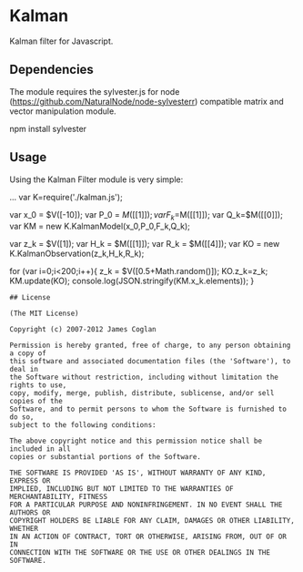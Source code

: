 # Kalman

Kalman filter for Javascript.

## Dependencies
The module requires the  sylvester.js for node (https://github.com/NaturalNode/node-sylvesterr) compatible matrix and vector manipulation module.

npm install sylvester

## Usage
Using the Kalman Filter module is very simple:

...
var K=require('./kalman.js');

var x_0 = $V([-10]);
var P_0 = $M([[1]]);
var F_k=$M([[1]]);
var Q_k=$M([[0]]);
var KM = new K.KalmanModel(x_0,P_0,F_k,Q_k);

var z_k = $V([1]);
var H_k = $M([[1]]);
var R_k = $M([[4]]);
var KO = new K.KalmanObservation(z_k,H_k,R_k);

for (var i=0;i<200;i++){
  z_k = $V([0.5+Math.random()]);
  KO.z_k=z_k;
  KM.update(KO);
  console.log(JSON.stringify(KM.x_k.elements));
}

```
## License

(The MIT License)

Copyright (c) 2007-2012 James Coglan

Permission is hereby granted, free of charge, to any person obtaining a copy of
this software and associated documentation files (the 'Software'), to deal in
the Software without restriction, including without limitation the rights to use,
copy, modify, merge, publish, distribute, sublicense, and/or sell copies of the
Software, and to permit persons to whom the Software is furnished to do so,
subject to the following conditions:

The above copyright notice and this permission notice shall be included in all
copies or substantial portions of the Software.

THE SOFTWARE IS PROVIDED 'AS IS', WITHOUT WARRANTY OF ANY KIND, EXPRESS OR
IMPLIED, INCLUDING BUT NOT LIMITED TO THE WARRANTIES OF MERCHANTABILITY, FITNESS
FOR A PARTICULAR PURPOSE AND NONINFRINGEMENT. IN NO EVENT SHALL THE AUTHORS OR
COPYRIGHT HOLDERS BE LIABLE FOR ANY CLAIM, DAMAGES OR OTHER LIABILITY, WHETHER
IN AN ACTION OF CONTRACT, TORT OR OTHERWISE, ARISING FROM, OUT OF OR IN
CONNECTION WITH THE SOFTWARE OR THE USE OR OTHER DEALINGS IN THE SOFTWARE.
